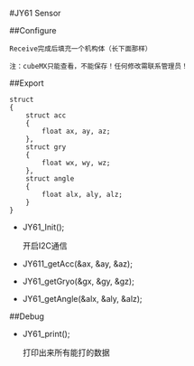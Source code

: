 #JY61 Sensor

##Configure
	
	Receive完成后填充一个机构体（长下面那样）

	注：cubeMX只能查看，不能保存！任何修改需联系管理员！

##Export

	struct
	{
		struct acc
		{
			float ax, ay, az;
		},
		struct gry
		{
			float wx, wy, wz;
		},
		struct angle
		{
			float alx, aly, alz;
		}
	}

+ JY61_Init();

	开启I2C通信

+ JY611_getAcc(&ax, &ay, &az);

+ JY61_getGryo(&gx, &gy, &gz);

+ JY61_getAngle(&alx, &aly, &alz);

##Debug

+ JY61_print();

	打印出来所有能打的数据

